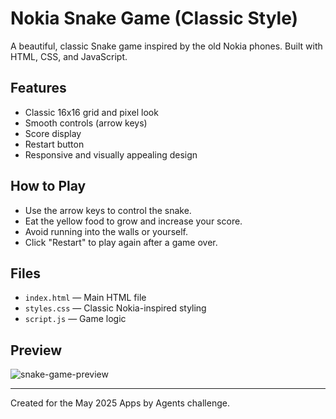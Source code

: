 # Nokia Snake Game (Classic Style)

A beautiful, classic Snake game inspired by the old Nokia phones. Built with HTML, CSS, and JavaScript.

## Features
- Classic 16x16 grid and pixel look
- Smooth controls (arrow keys)
- Score display
- Restart button
- Responsive and visually appealing design

## How to Play
- Use the arrow keys to control the snake.
- Eat the yellow food to grow and increase your score.
- Avoid running into the walls or yourself.
- Click "Restart" to play again after a game over.

## Files
- `index.html` — Main HTML file
- `styles.css` — Classic Nokia-inspired styling
- `script.js` — Game logic

## Preview
![snake-game-preview](https://user-images.githubusercontent.com/placeholder/snake-game-preview.png)

---
Created for the May 2025 Apps by Agents challenge.
